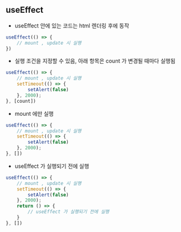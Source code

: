 ## useEffect
- useEffect 안에 있는 코드는 html 렌더링 후에 동작
```js
useEffect(() => {
    // mount , update 시 실행
})
```
- 실행 조건을 지정할 수 있음, 아래 항목은 count 가 변경될 때마다 실행됨
```js
useEffect(() => {
    // mount , update 시 실행
    setTimeout(() => {
        setAlert(false)
    }, 2000);
}, [count])
```
- mount 에만 실행
```js
useEffect(() => {
    // mount , update 시 실행
    setTimeout(() => {
        setAlert(false)
    }, 2000);
}, [])
```
- useEffect 가 실행되기 전에 실행
```js
useEffect(() => {
    // mount , update 시 실행
    setTimeout(() => {
        setAlert(false)
    }, 2000);
    return () => {
        // useEffect 가 실행되기 전에 실행
    }
}, [])
```